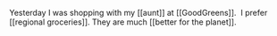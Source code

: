 Yesterday I was shopping with my [[aunt]] at [[GoodGreens]].  I prefer [[regional groceries]]. They are much [[better for the planet]].